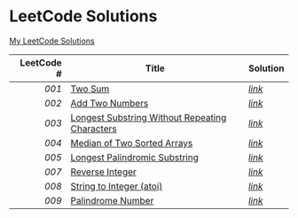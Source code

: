 # LeetCode Solutions
[My LeetCode Solutions](https://github.com/prakashthelight/my-eclipse-workspace/tree/master/console-app/src/com/samples/leetcode)

LeetCode # | Title | Solution
---: | --- | ---
*001* | [Two Sum](https://leetcode.com/problems/two-sum) | [*link*](https://github.com/prakashthelight/my-eclipse-workspace/blob/master/console-app/src/com/samples/leetcode/LeetCode001.java)
*002* | [Add Two Numbers](https://leetcode.com/problems/add-two-numbers) | [*link*](https://github.com/prakashthelight/my-eclipse-workspace/blob/master/console-app/src/com/samples/leetcode/LeetCode002.java)
*003* | [Longest Substring Without Repeating Characters](https://leetcode.com/problems/longest-substring-without-repeating-characters) | [*link*](https://github.com/prakashthelight/my-eclipse-workspace/blob/master/console-app/src/com/samples/leetcode/LeetCode003.java)
*004* | [Median of Two Sorted Arrays](https://leetcode.com/problems/median-of-two-sorted-arrays) | [*link*](https://github.com/prakashthelight/my-eclipse-workspace/blob/master/console-app/src/com/samples/leetcode/LeetCode004.java)
*005* | [Longest Palindromic Substring](https://leetcode.com/problems/longest-palindromic-substring) | [*link*](https://github.com/prakashthelight/my-eclipse-workspace/blob/master/console-app/src/com/samples/leetcode/LeetCode005.java)
*007* | [Reverse Integer](https://leetcode.com/problems/reverse-integer) | [*link*](https://github.com/prakashthelight/my-eclipse-workspace/blob/master/console-app/src/com/samples/leetcode/LeetCode007.java)
*008* | [String to Integer (atoi)](https://leetcode.com/problems/string-to-integer-atoi) | [*link*](https://github.com/prakashthelight/my-eclipse-workspace/blob/master/console-app/src/com/samples/leetcode/LeetCode008.java)
*009* | [Palindrome Number](https://leetcode.com/problems/palindrome-number) | [*link*](https://github.com/prakashthelight/my-eclipse-workspace/blob/master/console-app/src/com/samples/leetcode/LeetCode009.java)
